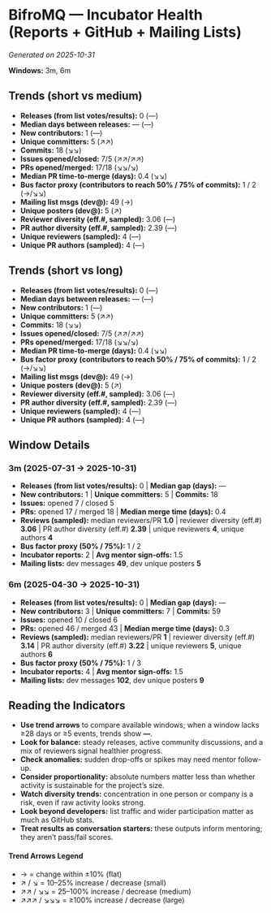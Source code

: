 # BifroMQ — Incubator Health (Reports + GitHub + Mailing Lists)
_Generated on 2025-10-31_

**Windows:** 3m, 6m

## Trends (short vs medium)

- **Releases (from list votes/results):** 0 (—)
- **Median days between releases:** — (—)
- **New contributors:** 1 (—)
- **Unique committers:** 5 (↗↗)
- **Commits:** 18 (↘↘)
- **Issues opened/closed:** 7/5 (↗↗/↗↗)
- **PRs opened/merged:** 17/18 (↘↘/↘)
- **Median PR time-to-merge (days):** 0.4 (↘↘)
- **Bus factor proxy (contributors to reach 50% / 75% of commits):** 1 / 2 (→/↘↘)
- **Mailing list msgs (dev@):** 49 (→)
- **Unique posters (dev@):** 5 (↗)
- **Reviewer diversity (eff.#, sampled):** 3.06 (—)
- **PR author diversity (eff.#, sampled):** 2.39 (—)
- **Unique reviewers (sampled):** 4 (—)
- **Unique PR authors (sampled):** 4 (—)

## Trends (short vs long)

- **Releases (from list votes/results):** 0 (—)
- **Median days between releases:** — (—)
- **New contributors:** 1 (—)
- **Unique committers:** 5 (↗↗)
- **Commits:** 18 (↘↘)
- **Issues opened/closed:** 7/5 (↗↗/↗↗)
- **PRs opened/merged:** 17/18 (↘↘/↘)
- **Median PR time-to-merge (days):** 0.4 (↘↘)
- **Bus factor proxy (contributors to reach 50% / 75% of commits):** 1 / 2 (→/↘↘)
- **Mailing list msgs (dev@):** 49 (→)
- **Unique posters (dev@):** 5 (↗)
- **Reviewer diversity (eff.#, sampled):** 3.06 (—)
- **PR author diversity (eff.#, sampled):** 2.39 (—)
- **Unique reviewers (sampled):** 4 (—)
- **Unique PR authors (sampled):** 4 (—)

## Window Details
### 3m  (2025-07-31 → 2025-10-31)
- **Releases (from list votes/results):** 0  |  **Median gap (days):** —
- **New contributors:** 1  |  **Unique committers:** 5  |  **Commits:** 18
- **Issues:** opened 7 / closed 5
- **PRs:** opened 17 / merged 18  |  **Median merge time (days):** 0.4
- **Reviews (sampled):** median reviewers/PR **1.0**  |  reviewer diversity (eff.#) **3.06**  |  PR author diversity (eff.#) **2.39**  |  unique reviewers **4**, unique authors **4**
- **Bus factor proxy (50% / 75%):** 1 / 2
- **Incubator reports:** 2  |  **Avg mentor sign-offs:** 1.5
- **Mailing lists:** dev messages **49**, dev unique posters **5**

### 6m  (2025-04-30 → 2025-10-31)
- **Releases (from list votes/results):** 0  |  **Median gap (days):** —
- **New contributors:** 3  |  **Unique committers:** 7  |  **Commits:** 59
- **Issues:** opened 10 / closed 6
- **PRs:** opened 46 / merged 43  |  **Median merge time (days):** 0.3
- **Reviews (sampled):** median reviewers/PR **1**  |  reviewer diversity (eff.#) **3.14**  |  PR author diversity (eff.#) **3.22**  |  unique reviewers **5**, unique authors **6**
- **Bus factor proxy (50% / 75%):** 1 / 3
- **Incubator reports:** 4  |  **Avg mentor sign-offs:** 1.5
- **Mailing lists:** dev messages **102**, dev unique posters **9**

## Reading the Indicators
- **Use trend arrows** to compare available windows; when a window lacks ≥28 days or ≥5 events, trends show **—**.
- **Look for balance:** steady releases, active community discussions, and a mix of reviewers signal healthier progress.
- **Check anomalies:** sudden drop-offs or spikes may need mentor follow-up.
- **Consider proportionality:** absolute numbers matter less than whether activity is sustainable for the project’s size.
- **Watch diversity trends:** concentration in one person or company is a risk, even if raw activity looks strong.
- **Look beyond developers:** list traffic and wider participation matter as much as GitHub stats.
- **Treat results as conversation starters:** these outputs inform mentoring; they aren’t pass/fail scores.

#### Trend Arrows Legend
- →  = change within ±10% (flat)
- ↗ / ↘ = 10–25% increase / decrease (small)
- ↗↗ / ↘↘ = 25–100% increase / decrease (medium)
- ↗↗↗ / ↘↘↘ = ≥100% increase / decrease (large)
